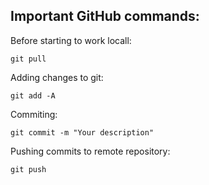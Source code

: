 
Important GitHub commands:
--------------------------

Before starting to work locall:

    git pull

Adding changes to git:

    git add -A

Commiting:

    git commit -m "Your description"

Pushing commits to remote repository:

    git push
